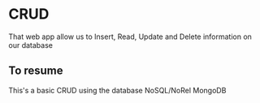 # CRUD
That web app allow us to Insert, Read, Update and Delete information on our database
## To resume
This's a basic CRUD using the database NoSQL/NoRel MongoDB

